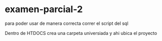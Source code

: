 # examen-parcial-2
para poder usar de manera correcta correr el script del sql

Dentro de HTDOCS crea una carpeta universiada y ahi ubica el proyecto
